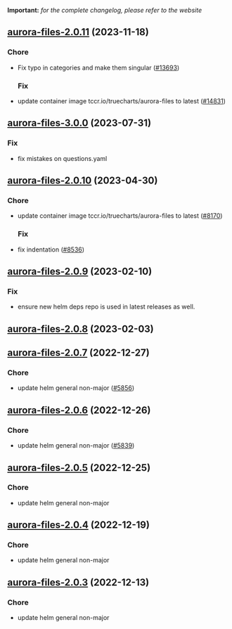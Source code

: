 **Important:**
*for the complete changelog, please refer to the website*




## [aurora-files-2.0.11](https://github.com/truecharts/charts/compare/aurora-files-3.0.0...aurora-files-2.0.11) (2023-11-18)

### Chore

- Fix typo in categories and make them singular ([#13693](https://github.com/truecharts/charts/issues/13693))
  
  ### Fix

- update container image tccr.io/truecharts/aurora-files to latest ([#14831](https://github.com/truecharts/charts/issues/14831))
  
  



## [aurora-files-3.0.0](https://github.com/truecharts/charts/compare/aurora-files-2.0.10...aurora-files-3.0.0) (2023-07-31)

### Fix

- fix mistakes on questions.yaml
  
  


## [aurora-files-2.0.10](https://github.com/truecharts/charts/compare/aurora-files-2.0.9...aurora-files-2.0.10) (2023-04-30)

### Chore

- update container image tccr.io/truecharts/aurora-files to latest ([#8170](https://github.com/truecharts/charts/issues/8170))
  
  ### Fix

- fix indentation ([#8536](https://github.com/truecharts/charts/issues/8536))
  
  


## [aurora-files-2.0.9](https://github.com/truecharts/charts/compare/aurora-files-2.0.8...aurora-files-2.0.9) (2023-02-10)

### Fix

- ensure new helm deps repo is used in latest releases as well.
  
  


## [aurora-files-2.0.8](https://github.com/truecharts/charts/compare/aurora-files-2.0.7...aurora-files-2.0.8) (2023-02-03)




## [aurora-files-2.0.7](https://github.com/truecharts/charts/compare/aurora-files-2.0.6...aurora-files-2.0.7) (2022-12-27)

### Chore

- update helm general non-major ([#5856](https://github.com/truecharts/charts/issues/5856))
  
  


## [aurora-files-2.0.6](https://github.com/truecharts/charts/compare/aurora-files-2.0.5...aurora-files-2.0.6) (2022-12-26)

### Chore

- update helm general non-major ([#5839](https://github.com/truecharts/charts/issues/5839))
  
  


## [aurora-files-2.0.5](https://github.com/truecharts/charts/compare/aurora-files-2.0.4...aurora-files-2.0.5) (2022-12-25)

### Chore

- update helm general non-major
  
  


## [aurora-files-2.0.4](https://github.com/truecharts/charts/compare/aurora-files-2.0.3...aurora-files-2.0.4) (2022-12-19)

### Chore

- update helm general non-major
  
  


## [aurora-files-2.0.3](https://github.com/truecharts/charts/compare/aurora-files-2.0.2...aurora-files-2.0.3) (2022-12-13)

### Chore

- update helm general non-major
  
  
